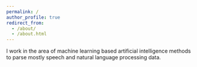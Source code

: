 ```yaml
---
permalink: /
author_profile: true
redirect_from: 
  - /about/
  - /about.html
---
```



I work in the area of machine learning based artificial intelligence methods to parse mostly speech and natural language processing data. 
